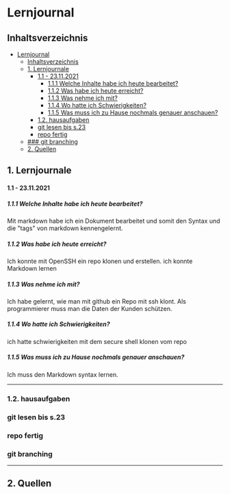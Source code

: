 # Lernjournal

## Inhaltsverzeichnis 
- [Lernjournal](#lernjournal)
  - [Inhaltsverzeichnis](#inhaltsverzeichnis)
  - [1. Lernjournale](#1-lernjournale)
      - [1.1 - 23.11.2021](#11---23112021)
        - [1.1.1 Welche Inhalte habe ich heute bearbeitet?](#111-welche-inhalte-habe-ich-heute-bearbeitet)
        - [1.1.2 Was habe ich heute erreicht?](#112-was-habe-ich-heute-erreicht)
        - [1.1.3 Was nehme ich mit?](#113-was-nehme-ich-mit)
        - [1.1.4 Wo hatte ich Schwierigkeiten?](#114-wo-hatte-ich-schwierigkeiten)
        - [1.1.5 Was muss ich zu Hause nochmals genauer anschauen?](#115-was-muss-ich-zu-hause-nochmals-genauer-anschauen)
    - [1.2. hausaufgaben](#12-hausaufgaben)
    - [git lesen bis s.23](#git-lesen-bis-s23)
    - [repo fertig](#repo-fertig)
  - [### git branching](#-git-branching)
  - [2. Quellen](#2-quellen)

## 1. Lernjournale

#### 1.1 - 23.11.2021

##### 1.1.1 Welche Inhalte habe ich heute bearbeitet?
Mit markdown habe ich ein Dokument bearbeitet und somit den Syntax und die "tags" von markdown kennengelernt.
##### 1.1.2 Was habe ich heute erreicht?
Ich konnte mit OpenSSH ein repo klonen und erstellen. 
ich konnte Markdown lernen
##### 1.1.3 Was nehme ich mit?
Ich habe gelernt, wie man mit github ein Repo mit ssh klont.
Als programmierer muss man die Daten der Kunden schützen.
##### 1.1.4 Wo hatte ich Schwierigkeiten? 
ich hatte schwierigkeiten mit dem secure shell klonen vom repo
##### 1.1.5 Was muss ich zu Hause nochmals genauer anschauen?
Ich muss den Markdown syntax lernen.

---
### 1.2. hausaufgaben 

### git lesen bis s.23
### repo fertig 
### git branching
---

## 2. Quellen

